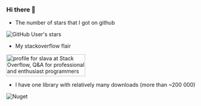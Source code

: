 ### Hi there 👋
- The number of stars that I got on github

![GitHub User's stars](https://img.shields.io/github/stars/snmslavk?style=for-the-badge)

- My stackoverflow flair

<a href="https://stackoverflow.com/users/1801080/slava"><img src="https://stackoverflow.com/users/flair/1801080.png" width="208" height="58" alt="profile for slava at Stack Overflow, Q&amp;A for professional and enthusiast programmers" title="profile for slava at Stack Overflow, Q&amp;A for professional and enthusiast programmers"></a>

- I have one library with relatively many downloads (more than ~200 000) 

![Nuget](https://img.shields.io/nuget/dt/kafka-net-core?label=kafka-net-core&style=for-the-badge)


<!--
**snmslavk/snmslavk** is a ✨ _special_ ✨ repository because its `README.md` (this file) appears on your GitHub profile.

Here are some ideas to get you started:

- 🔭 I’m currently working on ...
- 🌱 I’m currently learning ...
- 👯 I’m looking to collaborate on ...
- 🤔 I’m looking for help with ...
- 💬 Ask me about ...
- 📫 How to reach me: ...
- 😄 Pronouns: ...
- ⚡ Fun fact: ...
-->
